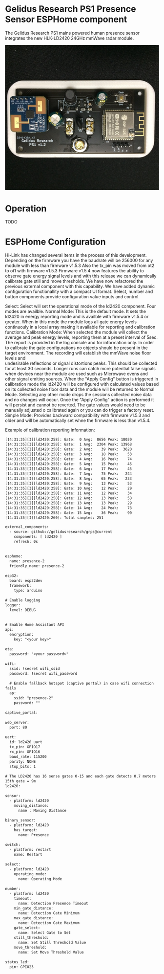 Gelidus Research PS1 Presence Sensor ESPHome component
=====================================================

The Gelidus Research PS1 mains powered human presence sensor integrates the new HLK-LD2420 24GHz mmWave radar module.

![GRPS1 Mains powered IoT device](./grps1.v1.2.front.JPG)

Operation
=========
TODO


ESPHome Configuration
=====================

Hi-Link has changed several items in the process of this development.
Depending on the firmware you have the baudrate will be 256000 for any module with less than firmware v1.5.3
Also the tx_pin was moved from ot2 to ot1 with firmware v1.5.3 
Firmware v1.5.4 now features the ability to observe gate energy signal levels and with this release we can dynamically 
calibrate gate still and move thresholds. We have now refactored the previous external component with this capability.
We have added dynamic configuration functionallity with a compact UI format.
Select, number and button components provide configuration value inputs and control.

Select:
  Select will set the operational mode of the ld2420 component. Four modes are availble.
  Normal Mode:
    This is the default mode. It sets the ld2420 in energy reporting mode and is availble with firmware v1.5.4 or greater.
    When in this mode the module logs all gate energy levels continuouly in a local array making it available 
    for reporting and calibration functions.
  Calibration Mode:
    When selected the module will collect the average and peak energy levels, reporting them at a preset interval of 5sec.
    The report is provided in the log console and for information only. In order to calibrate the gate configurations no 
    objects should be present in the target environment. The recording will establish the mmWave noise floor levels and  
    undesirable reflections or signal distortions peaks. This should be collected for at least 30 seconds. Longer runs can 
    catch more potential false signals when devices near the module are used such as Microwave ovens and other signal 
    emiting sources.
    When the "Apply Config" button is triggered in calibration mode the ld2420 will be configured with calculated values 
    based on its collected noise floor data and the module will be returned to Normal Mode. Selecting any other mode drops
    the sessions collected noise data and no changes will occur. Once the "Apply Config" action is performed it will persist 
    and cannot be reverted. The gate values would need to be manually adjusted o calibrated again or you can do trigger a 
    factory reset.
  Simple Mode:
    Provides backward compatibility with firmware v1.5.3 and older and will be automatically set whne the firmware is less
    than v1.5.4.

Example of calibration reporting information:

```
[14:31:35][I][ld2420:258]: Gate:  0 Avg:  8656 Peak: 18020
[14:31:35][I][ld2420:258]: Gate:  1 Avg:  2304 Peak: 13968
[14:31:35][I][ld2420:258]: Gate:  2 Avg:    39 Peak:  3620
[14:31:35][I][ld2420:258]: Gate:  3 Avg:    18 Peak:    53
[14:31:35][I][ld2420:258]: Gate:  4 Avg:    16 Peak:    74
[14:31:35][I][ld2420:258]: Gate:  5 Avg:    15 Peak:    45
[14:31:35][I][ld2420:258]: Gate:  6 Avg:    17 Peak:    45
[14:31:35][I][ld2420:258]: Gate:  7 Avg:    75 Peak:   244
[14:31:35][I][ld2420:258]: Gate:  8 Avg:    65 Peak:   233
[14:31:35][I][ld2420:258]: Gate:  9 Avg:    13 Peak:    53
[14:31:35][I][ld2420:258]: Gate: 10 Avg:    12 Peak:    29
[14:31:35][I][ld2420:258]: Gate: 11 Avg:    12 Peak:    34
[14:31:35][I][ld2420:258]: Gate: 12 Avg:    13 Peak:    58
[14:31:35][I][ld2420:258]: Gate: 13 Avg:    13 Peak:    29
[14:31:35][I][ld2420:258]: Gate: 14 Avg:    24 Peak:    73
[14:31:35][I][ld2420:258]: Gate: 15 Avg:    36 Peak:    90
[14:31:35][I][ld2420:260]: Total samples: 251
```

```
external_components:
  - source: github://gelidusresearch/grps@current
    components: [ ld2420 ]
    refresh: 0s


esphome:
  name: presence-2
  friendly_name: presence-2

esp32:
  board: esp32dev
  framework:
    type: arduino

# Enable logging
logger:
  level: DEBUG
  

# Enable Home Assistant API
api:
  encryption:
    key: "<your key>"

ota:
  password: "<your password>"

wifi:
  ssid: !secret wifi_ssid
  password: !secret wifi_password

  # Enable fallback hotspot (captive portal) in case wifi connection fails
  ap:
    ssid: "presence-2"
    password: ""

captive_portal:

web_server:
  port: 80

uart:
  id: ld2420_uart
  tx_pin: GPIO17
  rx_pin: GPIO16
  baud_rate: 115200
  parity: NONE
  stop_bits: 1

# The LD2420 has 16 sense gates 0-15 and each gate detects 0.7 meters 15th gate = 9m
ld2420:

sensor:
  - platform: ld2420
    moving_distance:
      name : Moving Distance

binary_sensor:
  - platform: ld2420
    has_target:
      name: Presence

switch:
  - platform: restart
    name: Restart

select:
  - platform: ld2420
    operating_mode:
      name: Operating Mode
      
number:
  - platform: ld2420
    timeout:
      name: Detection Presence Timeout
    min_gate_distance:
      name: Detection Gate Minimum
    max_gate_distance:
      name: Detection Gate Maximum
    gate_select:
      name: Select Gate to Set
    still_threshold:
      name: Set Still Threshold Value
    move_threshold:
      name: Set Move Threshold Value

status_led:
  pin: GPIO23
```



